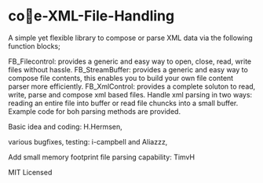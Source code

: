 # co📁e-XML-File-Handling
A simple yet flexible library to compose or parse XML data via the following function blocks;

FB_Filecontrol: provides a generic and easy way to open, close, read, write files without hassle.
FB_StreamBuffer: provides a generic and easy way to compose file contents, this enables you to build your own file content parser more efficiently.
FB_XmlControl: provides a complete soluton to read, write, parse and compose xml based files. Handle xml parsing in two ways: reading an entire file into buffer or read file chuncks into a small buffer. Example code for boh parsing methods are provided.

Basic idea and coding: H.Hermsen,

various bugfixes, testing: i-campbell and Aliazzz,

Add small memory footprint file parsing capability: TimvH


MIT Licensed
